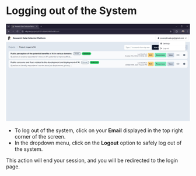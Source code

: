 # Logging out of the System

![log out page](images/31.jpg)

- To log out of the system, click on your **Email** displayed in the top right corner of the screen.
- In the dropdown menu, click on the **Logout** option to safely log out of the system.

This action will end your session, and you will be redirected to the login page.

